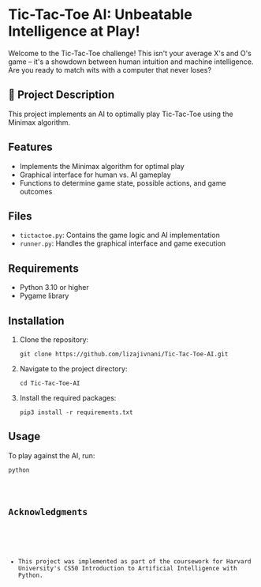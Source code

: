 <h1>Tic-Tac-Toe AI: Unbeatable Intelligence at Play!</h1>

<p>Welcome to the Tic-Tac-Toe challenge! This isn't your average X's and O's game – it's a showdown between human intuition and machine intelligence. Are you ready to match wits with a computer that never loses?</p>

<h2>🚀 Project Description</h2>

<p>This project implements an AI to optimally play Tic-Tac-Toe using the Minimax algorithm. </p>


<h2>Features</h2>

<ul>
  <li>Implements the Minimax algorithm for optimal play</li>
  <li>Graphical interface for human vs. AI gameplay</li>
  <li>Functions to determine game state, possible actions, and game outcomes</li>
</ul>

<h2>Files</h2>

<ul>
  <li><code>tictactoe.py</code>: Contains the game logic and AI implementation</li>
  <li><code>runner.py</code>: Handles the graphical interface and game execution</li>
</ul>

<h2>Requirements</h2>

<ul>
  <li>Python 3.10  or higher</li>
  <li>Pygame library</li>
</ul>

<h2>Installation</h2>

<ol>
  <li>Clone the repository:
    <pre><code>git clone https://github.com/lizajivnani/Tic-Tac-Toe-AI.git</code></pre>
  </li>
  <li>Navigate to the project directory:
    <pre><code>cd Tic-Tac-Toe-AI</code></pre>
  </li>
  <li>Install the required packages:
    <pre><code>pip3 install -r requirements.txt</code></pre>
  </li>
</ol>

<h2>Usage</h2>

<p>To play against the AI, run:</p>

<pre><code>python


  <h2>Acknowledgments</h2>

<ul>
  <li>This project was implemented as part of the coursework for Harvard University's CS50 Introduction to Artificial Intelligence with Python.
 </li>
</ul>

